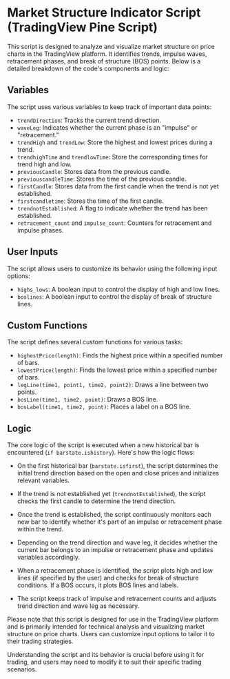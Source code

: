 # Market Structure Indicator Script (TradingView Pine Script)

This script is designed to analyze and visualize market structure on price charts in the TradingView platform. It identifies trends, impulse waves, retracement phases, and break of structure (BOS) points. Below is a detailed breakdown of the code's components and logic:

## Variables

The script uses various variables to keep track of important data points:

- `trendDirection`: Tracks the current trend direction.
- `waveLeg`: Indicates whether the current phase is an "impulse" or "retracement."
- `trendHigh` and `trendLow`: Store the highest and lowest prices during a trend.
- `trendhighTime` and `trendlowTime`: Store the corresponding times for trend high and low.
- `previousCandle`: Stores data from the previous candle.
- `previouscandleTime`: Stores the time of the previous candle.
- `firstCandle`: Stores data from the first candle when the trend is not yet established.
- `firstcandletime`: Stores the time of the first candle.
- `trendnotEstablished`: A flag to indicate whether the trend has been established.
- `retracement_count` and `impulse_count`: Counters for retracement and impulse phases.

## User Inputs

The script allows users to customize its behavior using the following input options:

- `highs_lows`: A boolean input to control the display of high and low lines.
- `boslines`: A boolean input to control the display of break of structure lines.

## Custom Functions

The script defines several custom functions for various tasks:

- `highestPrice(length)`: Finds the highest price within a specified number of bars.
- `lowestPrice(length)`: Finds the lowest price within a specified number of bars.
- `legLine(time1, point1, time2, point2)`: Draws a line between two points.
- `bosLine(time1, time2, point)`: Draws a BOS line.
- `bosLabel(time1, time2, point)`: Places a label on a BOS line.

## Logic

The core logic of the script is executed when a new historical bar is encountered (`if barstate.ishistory`). Here's how the logic flows:

- On the first historical bar (`barstate.isfirst`), the script determines the initial trend direction based on the open and close prices and initializes relevant variables.

- If the trend is not established yet (`trendnotEstablished`), the script checks the first candle to determine the trend direction.

- Once the trend is established, the script continuously monitors each new bar to identify whether it's part of an impulse or retracement phase within the trend.

- Depending on the trend direction and wave leg, it decides whether the current bar belongs to an impulse or retracement phase and updates variables accordingly.

- When a retracement phase is identified, the script plots high and low lines (if specified by the user) and checks for break of structure conditions. If a BOS occurs, it plots BOS lines and labels.

- The script keeps track of impulse and retracement counts and adjusts trend direction and wave leg as necessary.

Please note that this script is designed for use in the TradingView platform and is primarily intended for technical analysis and visualizing market structure on price charts. Users can customize input options to tailor it to their trading strategies.

Understanding the script and its behavior is crucial before using it for trading, and users may need to modify it to suit their specific trading scenarios.
